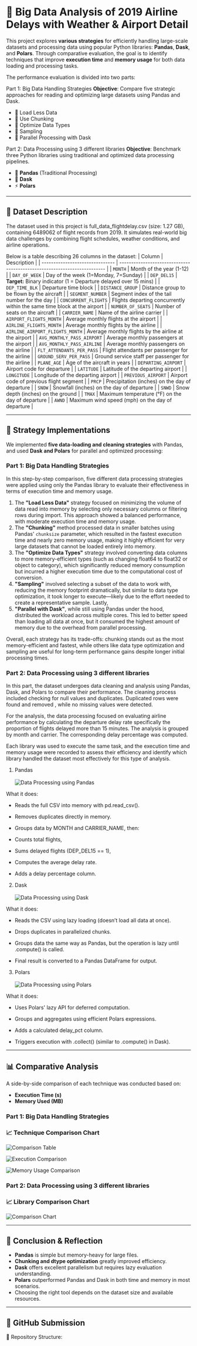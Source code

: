 # 🧠 Big Data Analysis of 2019 Airline Delays with Weather & Airport Detail

This project explores **various strategies** for efficiently handling large-scale datasets and processing data using popular Python libraries: **Pandas**, **Dask**, and **Polars**. Through comparative evaluation, the goal is to identify techniques that improve **execution time** and **memory usage** for both data loading and processing tasks.

The performance evaluation is divided into two parts:

Part 1: Big Data Handling Strategies
**Objective**: Compare five strategic approaches for reading and optimizing large datasets using Pandas and Dask.

- 📌 Load Less Data  
- 📌 Use Chunking  
- 📌 Optimize Data Types  
- 📌 Sampling  
- 📌 Parallel Processing with Dask  

Part 2: Data Processing using 3 different libraries
**Objective**: Benchmark three Python libraries using traditional and optimized data processing pipelines.

- 🐼 **Pandas** (Traditional Processing)  
- 🧵 **Dask**   
- ⚡ **Polars** 
---

## 📂 Dataset Description

The dataset used in this project is full_data_flightdelay.csv (size: 1.27 GB), containing 6489062 of flight records from 2019. It simulates real-world big data challenges by combining flight schedules, weather conditions, and airline operations.

Below is a table describing 26 columns in the dataset:
| Column                          | Description                                                              |
| ------------------------------- | ------------------------------------------------------------------------ |
| `MONTH`                         | Month of the year (1-12)                                                 |
| `DAY_OF_WEEK`                   | Day of the week (1=Monday, 7=Sunday)                                     |
| `DEP_DEL15`                     | **Target:** Binary indicator (1 = Departure delayed over 15 mins)        |
| `DEP_TIME_BLK`                  | Departure time block                                                     |
| `DISTANCE_GROUP`                | Distance group to be flown by the aircraft                               |
| `SEGMENT_NUMBER`                | Segment index of the tail number for the day                             |
| `CONCURRENT_FLIGHTS`            | Flights departing concurrently within the same time block at the airport |
| `NUMBER_OF_SEATS`               | Number of seats on the aircraft                                          |
| `CARRIER_NAME`                  | Name of the airline carrier                                              |
| `AIRPORT_FLIGHTS_MONTH`         | Average monthly flights at the airport                                   |
| `AIRLINE_FLIGHTS_MONTH`         | Average monthly flights by the airline                                   |
| `AIRLINE_AIRPORT_FLIGHTS_MONTH` | Average monthly flights by the airline at the airport                    |
| `AVG_MONTHLY_PASS_AIRPORT`      | Average monthly passengers at the airport                                |
| `AVG_MONTHLY_PASS_AIRLINE`      | Average monthly passengers on the airline                                |
| `FLT_ATTENDANTS_PER_PASS`       | Flight attendants per passenger for the airline                          |
| `GROUND_SERV_PER_PASS`          | Ground service staff per passenger for the airline                       |
| `PLANE_AGE`                     | Age of the aircraft in years                                             |
| `DEPARTING_AIRPORT`             | Airport code for departure                                               |
| `LATITUDE`                      | Latitude of the departing airport                                        |
| `LONGITUDE`                     | Longitude of the departing airport                                       |
| `PREVIOUS_AIRPORT`              | Airport code of previous flight segment                                  |
| `PRCP`                          | Precipitation (inches) on the day of departure                           |
| `SNOW`                          | Snowfall (inches) on the day of departure                                |
| `SNWD`                          | Snow depth (inches) on the ground                                        |
| `TMAX`                          | Maximum temperature (°F) on the day of departure                         |
| `AWND`                          | Maximum wind speed (mph) on the day of departure                         |

---

## 🧪 Strategy Implementations

We implemented **five data-loading and cleaning strategies** with Pandas, and used **Dask and Polars** for parallel and optimized processing:

###  Part 1: Big Data Handling Strategies
In this step-by-step comparison, five different data processing strategies were applied using only the Pandas library to evaluate their effectiveness in terms of execution time and memory usage. 

1. The **"Load Less Data"** strategy focused on minimizing the volume of data read into memory by selecting only necessary columns or filtering rows during import. This approach showed a balanced performance, with moderate execution time and memory usage. 
2. The **"Chunking"** method processed data in smaller batches using Pandas' `chunksize` parameter, which resulted in the fastest execution time and nearly zero memory usage, making it highly efficient for very large datasets that cannot be loaded entirely into memory. 
3. The **"Optimize Data Types"** strategy involved converting data columns to more memory-efficient types (such as changing float64 to float32 or object to category), which significantly reduced memory consumption but incurred a higher execution time due to the computational cost of conversion.
4. **"Sampling"** involved selecting a subset of the data to work with, reducing the memory footprint dramatically, but similar to data type optimization, it took longer to execute—likely due to the effort needed to create a representative sample. Lastly,
5. **"Parallel with Dask"**, while still using Pandas under the hood, distributed the workload across multiple cores. This led to better speed than loading all data at once, but it consumed the highest amount of memory due to the overhead from parallel processing.

Overall, each strategy has its trade-offs: chunking stands out as the most memory-efficient and fastest, while others like data type optimization and sampling are useful for long-term performance gains despite longer initial processing times.


### Part 2: Data Processing using 3 different libraries
In this part, the dataset undergoes data cleaning and analysis using Pandas, Dask, and Polars to compare their performance. The cleaning process included checking for null values and duplicates. Duplicated rows were found and removed , while no missing values were detected.

For the analysis, the data processing focused on evaluating airline performance by calculating the departure delay rate specifically the proportion of flights delayed more than 15 minutes. The analysis is grouped by month and carrier. The corresponding delay percentage was computed.

Each library was used to execute the same task, and the execution time and memory usage were recorded to assess their efficiency and identify which library handled the dataset most effectively for this type of analysis.

1. Pandas
<br></br>
![Data Processing using Pandas](./images/Part2_Pandas.png)

What it does:
- Reads the full CSV into memory with pd.read_csv().

- Removes duplicates directly in memory.

- Groups data by MONTH and CARRIER_NAME, then:

- Counts total flights,

- Sums delayed flights (DEP_DEL15 == 1),

- Computes the average delay rate.

- Adds a delay percentage column.

2. Dask
<br></br>
![Data Processing using Dask](./images/Part2_Dask.png)

What it does:
- Reads the CSV using lazy loading (doesn’t load all data at once).

- Drops duplicates in parallelized chunks.

- Groups data the same way as Pandas, but the operation is lazy until .compute() is called.

- Final result is converted to a Pandas DataFrame for output.

3. Polars
<br></br>
![Data Processing using Polars](./images/Part2_Polars.png)

What it does:
- Uses Polars' lazy API for deferred computation.

- Groups and aggregates using efficient Polars expressions.

- Adds a calculated delay_pct column.

- Triggers execution with .collect() (similar to .compute() in Dask).

---

## 📊 Comparative Analysis 

A side-by-side comparison of each technique was conducted based on:

- **Execution Time (s)**
- **Memory Used (MB)**
###  Part 1: Big Data Handling Strategies



### 📈 Technique Comparison Chart
![Comparison Table](./images/Table1.jpg)

![Execution Comparison](./images/Chart1-1.jpg)

![Memory Usage Comparison ](./images/Chart1-2.jpg)


### Part 2: Data Processing using 3 different libraries
### 📈 Library Comparison Chart
![Comparison Chart](./images/chart2.png)



---



## 📌 Conclusion & Reflection

- **Pandas** is simple but memory-heavy for large files.
- **Chunking and dtype optimization** greatly improved efficiency.
- **Dask** offers excellent parallelism but requires lazy evaluation understanding.
- **Polars** outperformed Pandas and Dask in both time and memory in most scenarios.
- Choosing the right tool depends on the dataset size and available resources.

---

## 🔗 GitHub Submission

📁 Repository Structure:
